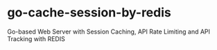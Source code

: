 # go-cache-session-by-redis
Go-based Web Server with Session Caching, API Rate Limiting and API Tracking with REDIS

